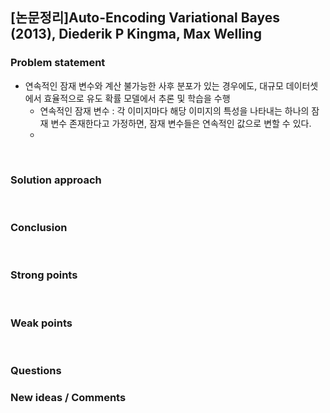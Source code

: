 ## [논문정리]Auto-Encoding Variational Bayes (2013), Diederik P Kingma, Max Welling

### Problem statement
- 연속적인 잠재 변수와 계산 불가능한 사후 분포가 있는 경우에도, 대규모 데이터셋에서 효율적으로 유도 확률 모델에서 추론 및 학습을 수행
    - 연속적인 잠재 변수 : 각 이미지마다 해당 이미지의 특성을 나타내는 하나의 잠재 변수 존재한다고 가정하면, 잠재 변수들은 연속적인 값으로 변할 수 있다.
    - 
<br>

### Solution approach


<br>

### Conclusion

   	  
<br>

### Strong points


<br>

### Weak points


<br>

### Questions


### New ideas / Comments
